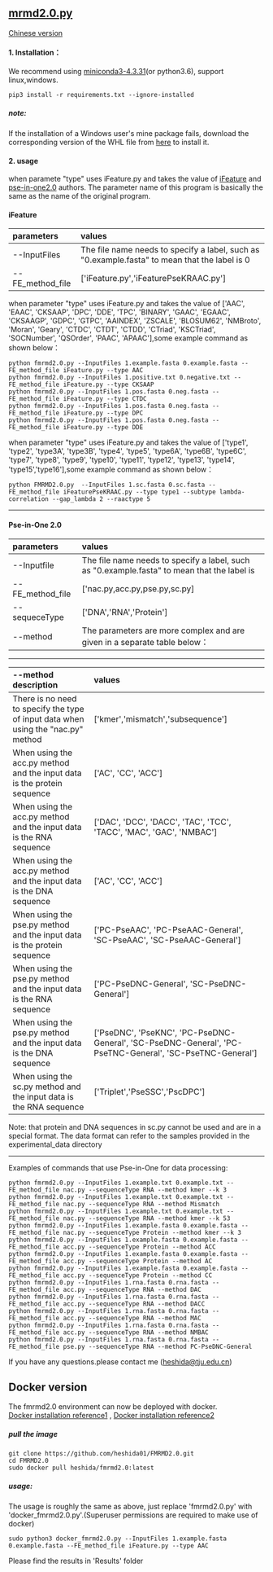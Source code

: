 ## [mrmd2.0.py](http://lab.malab.cn:5001/MRMD2.0/Home)
[Chinese version](https://github.com/heshida01/FMRMD2.0/blob/master/README_CN.md)

#### 1. Installation：
We recommend using [miniconda3-4.3.31](https://repo.anaconda.com/miniconda/)(or python3.6), support linux,windows.  


  ```
  pip3 install -r requirements.txt --ignore-installed
  ```  

  ##### note:
  If the installation of a Windows user's mine package fails, download the corresponding version of the WHL file from [here](https://www.lfd.uci.edu/~gohlke/pythonlibs/) to install it.
  
 #### 2. usage
 when paramete "type" uses iFeature.py and takes the value of [iFeature](https://github.com/Superzchen/iFeature) and [pse-in-one2.0](https://github.com/banshanren/Pse-in-One-2.0) authors. The parameter name of this program is basically the same as the name of the original program.
#### iFeature
|parameters|values|
|:-|:-|  
|--InputFiles|The file name needs to specify a label, such as "0.example.fasta" to mean that the label is 0|    
|--FE_method_file|['iFeature.py','iFeaturePseKRAAC.py']|   

when parameter "type" uses iFeature.py and takes the value of   ['AAC', 'EAAC', 'CKSAAP', 'DPC', 'DDE', 'TPC', 'BINARY', 'GAAC', 'EGAAC', 'CKSAAGP', 'GDPC', 'GTPC', 'AAINDEX', 'ZSCALE', 'BLOSUM62', 'NMBroto', 'Moran', 'Geary', 'CTDC', 'CTDT', 'CTDD', 'CTriad', 'KSCTriad', 'SOCNumber', 'QSOrder', 'PAAC', 'APAAC'],some example command as shown below：
```
python fmrmd2.0.py --InputFiles 1.example.fasta 0.example.fasta --FE_method_file iFeature.py --type AAC   
python fmrmd2.0.py --InputFiles 1.positive.txt 0.negative.txt --FE_method_file iFeature.py --type CKSAAP  
python fmrmd2.0.py --InputFiles 1.pos.fasta 0.neg.fasta --FE_method_file iFeature.py --type CTDC   
python fmrmd2.0.py --InputFiles 1.pos.fasta 0.neg.fasta --FE_method_file iFeature.py --type DPC  
python fmrmd2.0.py --InputFiles 1.pos.fasta 0.neg.fasta --FE_method_file iFeature.py --type DDE  
```

when parameter "type" uses iFeature.py and takes the value of ['type1', 'type2', 'type3A', 'type3B', 'type4', 'type5', 'type6A', 'type6B', 'type6C', 'type7', 'type8', 'type9', 'type10', 'type11', 'type12', 'type13', 'type14', 'type15','type16'],some example command as shown below：

```
python FMRMD2.0.py  --InputFiles 1.sc.fasta 0.sc.fasta --FE_method_file iFeaturePseKRAAC.py --type type1 --subtype lambda-correlation --gap_lambda 2 --raactype 5
```
*****************************

#### Pse-in-One 2.0
|parameters|values|
|:-|:-|  
|--Inputfile|The file name needs to specify a label, such as "0.example.fasta" to mean that the label is |    
|--FE_method_file|['nac.py,acc.py,pse.py,sc.py]|   
--sequeceType|['DNA','RNA','Protein']  
--method|The parameters are more complex and are given in a separate table below：
***************************
|--method description|values|
|:-|:-|  
|There is no need to specify the type of input data when using the "nac.py" method|['kmer','mismatch','subsequence']|    
|When using the acc.py method and the input data is the protein sequence|['AC', 'CC', 'ACC']|   
When using the acc.py method and the input data is the RNA sequence|['DAC', 'DCC', 'DACC', 'TAC', 'TCC', 'TACC', 'MAC', 'GAC', 'NMBAC']
|When using the acc.py method and the input data is the DNA sequence|['AC', 'CC', 'ACC']|  
|When using the pse.py method and the input data is the protein sequence|['PC-PseAAC', 'PC-PseAAC-General', 'SC-PseAAC', 'SC-PseAAC-General']|   
When using the pse.py method and the input data is the RNA sequence|['PC-PseDNC-General', 'SC-PseDNC-General']  
When using the pse.py method and the input data is the DNA sequence| ['PseDNC', 'PseKNC', 'PC-PseDNC-General', 'SC-PseDNC-General', 'PC-PseTNC-General', 'SC-PseTNC-General']
When using the sc.py method and the input data is the RNA sequence| ['Triplet','PseSSC','PscDPC']  

Note: that protein and DNA sequences in sc.py cannot be used and are in a special format. The data format can refer to the samples provided in the experimental_data directory

****************************
Examples of commands that use Pse-in-One for data processing:
   ```
python fmrmd2.0.py --InputFiles 1.example.txt 0.example.txt --FE_method_file nac.py --sequenceType RNA --method kmer --k 3  
python fmrmd2.0.py --InputFiles 1.example.txt 0.example.txt --FE_method_file nac.py --sequenceType RNA --method Mismatch     
python fmrmd2.0.py --InputFiles 1.example.txt 0.example.txt --FE_method_file nac.py --sequenceType RNA --method kmer --k 53   
python fmrmd2.0.py --InputFiles 1.example.fasta 0.example.fasta --FE_method_file nac.py --sequenceType Protein --method kmer --k 3  
python fmrmd2.0.py --InputFiles 1.example.fasta 0.example.fasta --FE_method_file acc.py --sequenceType Protein --method ACC  
python fmrmd2.0.py --InputFiles 1.example.fasta 0.example.fasta --FE_method_file acc.py --sequenceType Protein --method AC  
python fmrmd2.0.py --InputFiles 1.example.fasta 0.example.fasta --FE_method_file acc.py --sequenceType Protein --method CC 
python fmrmd2.0.py --InputFiles 1.rna.fasta 0.rna.fasta --FE_method_file acc.py --sequenceType RNA --method DAC 
python fmrmd2.0.py --InputFiles 1.rna.fasta 0.rna.fasta --FE_method_file acc.py --sequenceType RNA --method DACC  
python fmrmd2.0.py --InputFiles 1.rna.fasta 0.rna.fasta --FE_method_file acc.py --sequenceType RNA --method MAC  
python fmrmd2.0.py --InputFiles 1.rna.fasta 0.rna.fasta --FE_method_file acc.py --sequenceType RNA --method NMBAC  
python fmrmd2.0.py --InputFiles 1.rna.fasta 0.rna.fasta --FE_method_file pse.py --sequenceType RNA --method PC-PseDNC-General  
   ```


If you have any questions.please contact me (heshida@tju.edu.cn)

## Docker version
The fmrmd2.0 environment can now be deployed with docker.  
 [Docker installation reference1](https://www.docker.com/products/docker-desktop)  ,   [Docker installation reference2](https://github.com/komavideo/LearnDocker/tree/master/Lesson02)  
 ##### pull the image
  ```
  git clone https://github.com/heshida01/FMRMD2.0.git  
  cd FMRMD2.0  
  sudo docker pull heshida/fmrmd2.0:latest
  ```  
##### usage:  
The usage is roughly the same as above, just replace 'fmrmd2.0.py' with 'docker_fmrmd2.0.py'.(Superuser permissions are required to make use of docker)  
  ```Superuser permissions are required to make use of docker
  sudo python3 docker_fmrmd2.0.py --InputFiles 1.example.fasta 0.example.fasta --FE_method_file iFeature.py --type AAC   
  ```
  Please find the results in 'Results' folder

